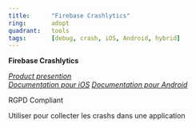 ```yaml
---
title:      "Firebase Crashlytics"
ring:       adopt
quadrant:   tools
tags:       [debug, crash, iOS, Android, hybrid]
---
```


<p><b>Firebase Crashlytics</b></p>
<em>
<a href="https://firebase.google.com/products/crashlytics">Product presention</a> </br>
<a href="https://firebase.google.com/docs/crashlytics/get-started?hl=fr&platform=ios">Documentation pour iOS</a>
<a href="https://firebase.google.com/docs/crashlytics/get-started?hl=fr&platform=android">Documentation pour Android</a>
</em>
<p>RGPD Compliant</p>
<p> Utiliser pour collecter les crashs dans une application
</p>